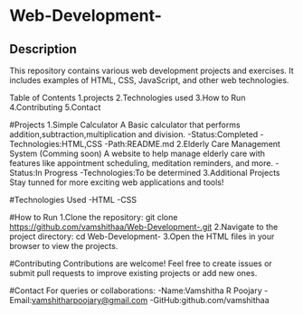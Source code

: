 
# Web-Development-

## Description
This repository contains various web development projects and exercises. It includes examples of HTML, CSS, JavaScript, and other web technologies.

Table of Contents
1.projects
2.Technologies used
3.How to Run
4.Contributing
5.Contact

#Projects
1.Simple Calculator 
 A Basic  calculator that performs addition,subtraction,multiplication and division.
  -Status:Completed
  -Technologies:HTML,CSS
  -Path:README.md
2.Elderly Care Management System (Comming soon)
 A website to help manage elderly care with features like appointment scheduling, meditation reminders, and more.
  -Status:In Progress
  -Technologies:To be determined
3.Additional Projects
 Stay tunned for more exciting web applications and tools!

#Technologies Used
 -HTML
 -CSS

#How to Run
1.Clone the repository:
  git clone https://github.com/vamshithaa/Web-Development-.git
2.Navigate to the project directory:
  cd Web-Development-
3.Open the HTML files in your browser to view the projects.

#Contributing
Contributions are welcome! Feel free to create issues or submit pull requests to improve existing projects or add new ones.

#Contact
For queries or collaborations:
 -Name:Vamshitha R Poojary
 -Email:vamshitharpoojary@gmail.com
 -GitHub:github.com/vamshithaa
  
  
  
 

